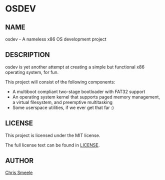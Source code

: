 OSDEV
=====

NAME
----

osdev - A nameless x86 OS development project

DESCRIPTION
-----------

osdev is yet another attempt at creating a simple but functional x86 operating
system, for fun.

This project will consist of the following components:

- A multiboot compliant two-stage bootloader with FAT32 support
- An operating system kernel that supports paged memory management, a
  virtual filesystem, and preemptive multitasking
- Some userspace utilities, if we ever get that far :)

LICENSE
-------

This project is licensed under the MIT license.

The full license text can be found in [LICENSE](LICENSE).

AUTHOR
------

[Chris Smeele](https://github.com/cjsmeele)
